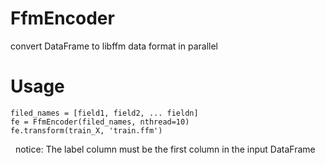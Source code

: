 # FfmEncoder
convert DataFrame to libffm data format in parallel

# Usage

    filed_names = [field1, field2, ... fieldn]
    fe = FfmEncoder(filed_names, nthread=10)
    fe.transform(train_X, 'train.ffm')
  
notice: The label column must be the first column in the input DataFrame
